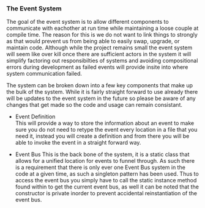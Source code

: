 ### The Event System

The goal of the event system is to allow different components to communicate with eachother at run time while maintaining a loose couple at compile time. The reason for this is we do not want to link things to strongly as that would prevent us from being able to easily swap, upgrade, or maintain code. Although while the project remains small the event system will seem like over kill once there are sufficient actors in the system it will simplify factoring out responsibilties of systems and avoiding compositional errors during development as failed events will provide insite into where system communication failed.

The system can be broken down into a few key components that make up the bulk of the system. While it is fairly straight forward to use already there will be updates to the event system in the future so please be aware of any changes that get made so the code and usage can remain consistant.  

- Event Definition  
    This will provide a way to store the information about an event to make sure you do not need to retype the event every location in a file that you need it, instead you will create a definition and from there you will be able to invoke the event in a straight forward way.

- Event Bus
    This is the back bone of the system, it is a static class that allows for a unified location for events to funnel through. As such there is a requirement that there is only ever one Event Bus system in the code at a given time, as such a singleton pattern has been used. Thus to access the event bus you simply have to call the static instance method found within to get the current event bus, as well it can be noted that the constructor is private inorder to prevent accidental reinstantiation of the event bus.